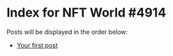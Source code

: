 # Index for NFT World #4914
Posts will be displayed in the order below:

- [Your first post](./001-first.md)

